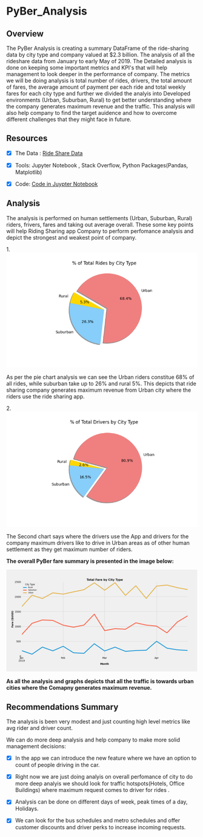 # PyBer_Analysis

## Overview
The PyBer Analysis is creating a summary DataFrame of the ride-sharing data by city type and company valued at $2.3 billion. The analysis of all the rideshare data from January to early May of 2019. The Detailed analysis is done on keeping some important metrics and KPI's that will help management to look deeper in the performance of company. The metrics we will be doing analysis is total number of rides, drivers, the total amount of fares, the average amount of payment per each ride and total weekly fares for each city type and further we divided the analyis into Developed environments (Urban, Suburban, Rural) to get better understanding where the company generates maximum revenue and the traffic. 
This analysis will also help company to find the target auidence and how to overcome different challenges that they might face in future.

## Resources 
- [x] The Data : [Ride Share Data](https://github.com/shivam0921/PyBer_Analysis/tree/main/Resources)
  
- [x] Tools: Jupyter Notebook , Stack Overflow, Python Packages(Pandas, Matplotlib)

- [x] Code: [Code in Juypter Notebook](https://github.com/shivam0921/PyBer_Analysis/blob/main/PyBer_Challenge_starter_code.ipynb)

## Analysis
The analysis is performed on human settlements (Urban, Suburban, Rural) riders, frivers, fares and taking out average overall. These some key points will help Riding Sharing app Company to perform perfomance analysis and depict the strongest and weakest point of company.

1.![Riders by City Type](https://github.com/shivam0921/PyBer_Analysis/blob/main/analysis/Fig6.png)

As per the pie chart analysis we can see the Urban riders constitue 68% of all rides, while suburban take up to 26% and rural 5%. This depicts that ride sharing company         generates maximum revenue from Urban city where the riders use the ride sharing app.

2.![Drivers by City Type](https://github.com/shivam0921/PyBer_Analysis/blob/main/analysis/Fig7.png)

The Second chart says where the drivers use the App and drivers for the company maximum drivers like to drive in Urban areas as of other human settlement as they get maximum number of riders.

   **The overall PyBer fare summary is presented in the image below:**

  ![PyBer_summary_df.jpg](https://github.com/shivam0921/PyBer_Analysis/blob/main/analysis/PyBer_fare_summary.png)
  
 **As all the analysis and graphs depicts that all the traffic is towards urban cities where the Comapny generates maximum revenue.**

## Recommendations Summary

The analysis is been very modest and just counting high level metrics like avg rider and driver count.

We can do more deep analysis and help company to make more solid management decisions:

- [x] In the app we can introduce the new feature where we have an option to count of people driving in the car.
- [x] Right now we are just doing analyis on overall perfomance of city to do more deep analyis we should look for traffic hotspots(Hotels, Office Buildings) where maximum      request comes to driver for rides . 
- [x] Analysis can be done on different days of week, peak times of a day, Holidays.
- [x] We can look for the bus schedules and metro schedules and offer customer discounts and driver perks to increase incoming requests.  

